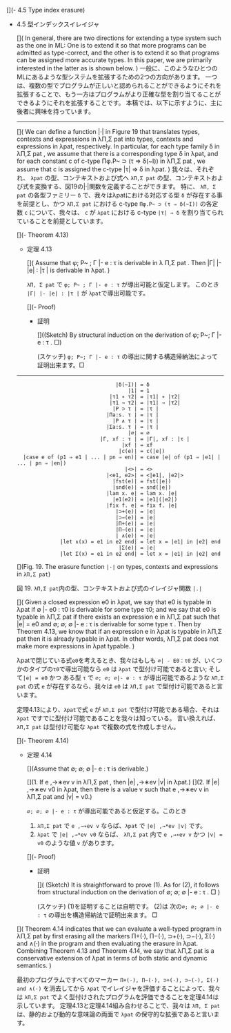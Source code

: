 [](- 4.5 Type index erasure)

- 4.5 型インデックスイレイジャ

	[](
	In general, there are two directions for extending a type system such as the one in ML:
	One is to extend it so that more programs can be admitted as type-correct, and the other is to extend it so that programs can be assigned more accurate types.
	In this paper, we are primarily interested in the latter as is shown below.
	)
	一般に、このようなひとつのMLにあるような型システムを拡張するための2つの方向があります。
	一つは、複数の型でプログラムが正しいと認められることができるようにそれを拡張することで、もう一方はプログラムがより正確な型を割り当てることができるようにそれを拡張することです。
	本稿では、以下に示すように、主に後者に興味を持っています。

	----
	[](
	We can define a function |·| in Figure 19 that translates types, contexts and expressions in λΠ,Σ pat into types, contexts and expressions in λpat, respectively.
	In particular, for each type family δ in λΠ,Σ pat , we assume that there is a corresponding type δ in λpat, and for each constant c of c-type Πφ.P~ ⊃ (τ ⇒ δ(~I)) in λΠ,Σ pat , we assume that c is assigned the c-type |τ| ⇒ δ in λpat.
	)
	我々は、それぞれ、 `λpat` の型、コンテキストおよび式へ `λΠ,Σ pat` の型、コンテキストおよび式を変換する、図19の|·|関数を定義することができます。
	特に、 `λΠ, Σ pat` の各型ファミリー `δ` で、我々はλpatにおける対応する型 `δ` が存在する事を前提とし、かつ `λΠ,Σ pat` における c-type `Πφ.P~ ⊃ (τ ⇒ δ(~I))` の各定数 `c` について、我々は、 `c` が `λpat` における c-type `|τ| ⇒ δ` を割り当てられていることを前提としています。

	[](- Theorem 4.13)
	- 定理 4.13

		[](
		Assume that φ; P~ ; Γ |- e : τ is derivable in λ Π,Σ pat .
		Then |Γ| |- |e| : |τ | is derivable in λpat.
		)

		`λΠ, Σ pat` で `φ; P~ ; Γ |- e : τ` が導出可能と仮定します。
		このとき `|Γ| |- |e| : |τ |` が `λpat`で導出可能です。

		[](- Proof)
		- 証明

			[]((Sketch) By structural induction on the derivation of φ; P~; Γ |- e : τ . □)

			(スケッチ) `φ; P~; Γ |- e : τ` の導出に関する構造帰納法によって証明出来ます。□

	----

		                              |δ(~I)| = δ
		                                  |1| = 1
		                            |τ1 ∗ τ2| = |τ1| ∗ |τ2|
		                            |τ1 → τ2| = |τ1| → |τ2|
		                             |P ⊃ τ | = |τ |
		                           |Πa:s. τ | = |τ |
		                             |P ∧ τ | = |τ |
		                           |Σa:s. τ | = |τ |
		                                  |∅| = ∅
		                         |Γ, xf : τ | = |Γ|, xf : |τ |
		                                |xf | = xf
		                               |c(e)| = c(|e|)
		|case e of (p1 ⇒ e1 | ... | pn ⇒ en)| = case |e| of (p1 ⇒ |e1| | ... | pn ⇒ |en|)
		                                 |<>| = <>
		                           |<e1, e2>| = <|e1|, |e2|>
		                             |fst(e)| = fst(|e|)
		                             |snd(e)| = snd(|e|)
		                           |lam x. e| = lam x. |e|
		                             |e1(e2)| = |e1|(|e2|)
		                           |fix f. e| = fix f. |e|
		                              |⊃+(e)| = |e|
		                              |⊃−(e)| = |e|
		                              |Π+(e)| = |e|
		                              |Π−(e)| = |e|
		                              | ∧(e)| = |e|
		            |let ∧(x) = e1 in e2 end| = let x = |e1| in |e2| end
		                               |Σ(e)| = |e|
		            |let Σ(x) = e1 in e2 end| = let x = |e1| in |e2| end

	[](Fig. 19. The erasure function `|·|` on types, contexts and expressions in `λΠ,Σ pat`)

	図 19. `λΠ,Σ pat`内の型、コンテキストおよび式のイレイジャ関数 `|.|`

	[](
	Given a closed expression e0 in λpat, we say that e0 is typable in λpat if ∅ |- e0 : τ0 is derivable for some type τ0; and we say that e0 is typable in λΠ,Σ pat if there exists an expression e in λΠ,Σ pat such that |e| = e0 and ∅; ∅; ∅ |- e : τ is derivable for some type τ .
	Then by Theorem 4.13, we know that if an expression e in λpat is typable in λΠ,Σ pat then it is already typable in λpat. In other words, λΠ,Σ pat does not make more expressions in λpat typable.
	)

	λpatで閉じている式`e0`を考えるとき、我々はもしも `∅| - E0：τ0` が、いくつかのタイプの`τ0`で導出可能なら `e0` は `λpat` で型付け可能であると言い; そして`|e| = e0` かつ ある型 `τ` で `∅; ∅; ∅|- e : τ` が導出可能であるような `λΠ,Σ pat` の式 `e` が存在するなら、我々は `e0` は `λΠ,Σ pat` で型付け可能であると言います。

	定理4.13により、`λpat`で式 `e` が `λΠ,Σ pat` で型付け可能である場合、それは `λpat` ですでに型付け可能であることを我々は知っている。
	言い換えれば、 `λΠ,Σ pat` は型付け可能な `λpat` で複数の式を作成しません。

	[](- Theorem 4.14)
	- 定理 4.14

		[](Assume that ∅; ∅; ∅ |- e : τ is derivable.)

		[](1. If e ,→∗ev v in λΠ,Σ pat , then |e| ,→∗ev |v| in λpat.)
		[](2. If |e| ,→∗ev v0 in λpat, then there is a value v such that e ,→∗ev v in λΠ,Σ pat and |v| = v0.)

		`∅; ∅; ∅ |- e : τ` が導出可能であると仮定する。このとき

		1. `λΠ,Σ pat` で `e ,→∗ev v` ならば、`λpat` で `|e| ,→*ev |v|` です。
		2. `λpat` で `|e| ,→*ev v0` ならば、 `λΠ,Σ pat` 内で `e ,→∗ev v` かつ `|v| = v0` のような値 `v` があります。

		[](- Proof)
		- 証明

			[](
			(Sketch) It is straightforward to prove (1).
			As for (2), it follows from structural induction on the derivation of ∅; ∅; ∅ |- e : τ . □
			)

			(スケッチ) (1)を証明することは自明です。
			(2)は 次の`∅; ∅; ∅ |- e : τ` の導出を構造帰納法で証明出来ます。 □

	[](
	Theorem 4.14 indicates that we can evaluate a well-typed program in λΠ,Σ pat by first erasing all the markers Π+(·), Π−(·), ⊃+(·), ⊃−(·), Σ(·) and ∧(·) in the program and then evaluating the erasure in λpat.
	Combining Theorem 4.13 and Theorem 4.14, we say that λΠ,Σ pat is a conservative extension of λpat in terms of both static and dynamic semantics.
	)

	最初のプログラムですべてのマーカー `Π+(·), Π−(·), ⊃+(·), ⊃−(·), Σ(·) and ∧(·)` を消去してから `λpat` でイレイジャを評価することによって、我々は `λΠ,Σ pat` でよく型付けされたプログラムを評価できることを定理4.14は示しています。
	定理4.13と定理4.14組み合わせることで、我々は `λΠ, Σ pat` は、静的および動的な意味論の両面で `λpat` の保守的な拡張であると言います。
